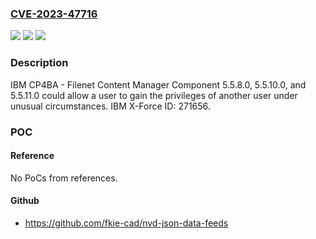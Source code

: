 ### [CVE-2023-47716](https://cve.mitre.org/cgi-bin/cvename.cgi?name=CVE-2023-47716)
![](https://img.shields.io/static/v1?label=Product&message=Filenet%20Content%20Manager&color=blue)
![](https://img.shields.io/static/v1?label=Version&message=5.5.8.0%2C%205.5.10.0%2C%205.5.11.0%20&color=brightgreen)
![](https://img.shields.io/static/v1?label=Vulnerability&message=CWE-863%20Incorrect%20Authorization&color=brightgreen)

### Description

IBM CP4BA - Filenet Content Manager Component 5.5.8.0, 5.5.10.0, and 5.5.11.0 could allow a user to gain the privileges of another user under unusual circumstances.  IBM X-Force ID:  271656.

### POC

#### Reference
No PoCs from references.

#### Github
- https://github.com/fkie-cad/nvd-json-data-feeds

